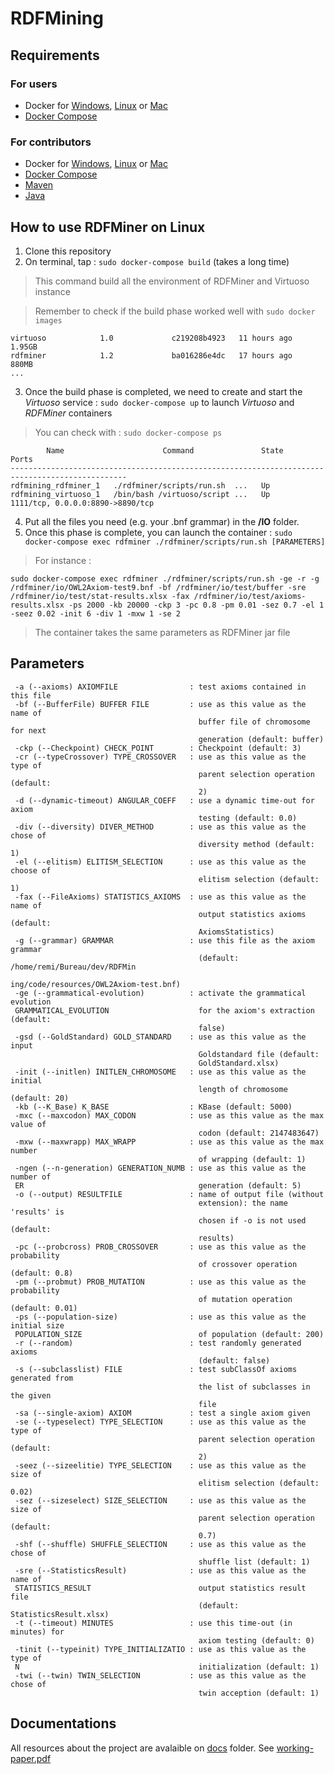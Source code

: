 # RDFMining

## Requirements

### For users 

- Docker for [Windows](https://docs.docker.com/docker-for-windows/install/), [Linux](https://docs.docker.com/engine/install/) or [Mac](https://docs.docker.com/docker-for-mac/install)
- [Docker Compose](https://docs.docker.com/compose/install) 

### For contributors

- Docker for [Windows](https://docs.docker.com/docker-for-windows/install/), [Linux](https://docs.docker.com/engine/install/) or [Mac](https://docs.docker.com/docker-for-mac/install)
- [Docker Compose](https://docs.docker.com/compose/install) 
- [Maven](https://maven.apache.org/download.cgi)
- [Java](https://www.java.com/fr/download/)

## How to use RDFMiner on Linux

1. Clone this repository
2. On terminal, tap : ```sudo docker-compose build``` (takes a long time)
> This command build all the environment of RDFMiner and Virtuoso instance

> Remember to check if the build phase worked well with ```sudo docker images```

```REPOSITORY          TAG             IMAGE ID       CREATED         SIZE
virtuoso            1.0             c219208b4923   11 hours ago    1.95GB
rdfminer            1.2             ba016286e4dc   17 hours ago    880MB
...
```

3. Once the build phase is completed, we need to create and start the *Virtuoso* service : ```sudo docker-compose up``` to launch *Virtuoso* and *RDFMiner* containers

> You can check with : ```sudo docker-compose ps```
```
        Name                      Command               State                Ports              
------------------------------------------------------------------------------------------------
rdfmining_rdfminer_1   ./rdfminer/scripts/run.sh  ...   Up                                      
rdfmining_virtuoso_1   /bin/bash /virtuoso/script ...   Up      1111/tcp, 0.0.0.0:8890->8890/tcp
```

4. Put all the files you need (e.g. your .bnf grammar) in the **/IO** folder.
5. Once this phase is complete, you can launch the container : ```sudo docker-compose exec rdfminer ./rdfminer/scripts/run.sh [PARAMETERS]```

> For instance :

```sudo docker-compose exec rdfminer ./rdfminer/scripts/run.sh -ge -r -g /rdfminer/io/OWL2Axiom-test9.bnf -bf /rdfminer/io/test/buffer -sre /rdfminer/io/test/stat-results.xlsx -fax /rdfminer/io/test/axioms-results.xlsx -ps 2000 -kb 20000 -ckp 3 -pc 0.8 -pm 0.01 -sez 0.7 -el 1 -seez 0.02 -init 6 -div 1 -mxw 1 -se 2```
> The container takes the same parameters as RDFMiner jar file

## Parameters

```
 -a (--axioms) AXIOMFILE                : test axioms contained in this file
 -bf (--BufferFile) BUFFER FILE         : use as this value as the name of
                                          buffer file of chromosome for next
                                          generation (default: buffer)
 -ckp (--Checkpoint) CHECK_POINT        : Checkpoint (default: 3)
 -cr (--typeCrossover) TYPE_CROSSOVER   : use as this value as the type of
                                          parent selection operation (default:
                                          2)
 -d (--dynamic-timeout) ANGULAR_COEFF   : use a dynamic time-out for axiom
                                          testing (default: 0.0)
 -div (--diversity) DIVER_METHOD        : use as this value as the chose of
                                          diversity method (default: 1)
 -el (--elitism) ELITISM_SELECTION      : use as this value as the choose of
                                          elitism selection (default: 1)
 -fax (--FileAxioms) STATISTICS_AXIOMS  : use as this value as the name of
                                          output statistics axioms (default:
                                          AxiomsStatistics)
 -g (--grammar) GRAMMAR                 : use this file as the axiom grammar
                                          (default: /home/remi/Bureau/dev/RDFMin
                                          ing/code/resources/OWL2Axiom-test.bnf)
 -ge (--grammatical-evolution)          : activate the grammatical evolution
 GRAMMATICAL_EVOLUTION                    for the axiom's extraction (default:
                                          false)
 -gsd (--GoldStandard) GOLD_STANDARD    : use as this value as the input
                                          Goldstandard file (default:
                                          GoldStandard.xlsx)
 -init (--initlen) INITLEN_CHROMOSOME   : use as this value as the initial
                                          length of chromosome (default: 20)
 -kb (--K_Base) K_BASE                  : KBase (default: 5000)
 -mxc (--maxcodon) MAX_CODON            : use as this value as the max value of
                                          codon (default: 2147483647)
 -mxw (--maxwrapp) MAX_WRAPP            : use as this value as the max number
                                          of wrapping (default: 1)
 -ngen (--n-generation) GENERATION_NUMB : use as this value as the number of
 ER                                       generation (default: 5)
 -o (--output) RESULTFILE               : name of output file (without
                                          extension): the name 'results' is
                                          chosen if -o is not used (default:
                                          results)
 -pc (--probcross) PROB_CROSSOVER       : use as this value as the probability
                                          of crossover operation (default: 0.8)
 -pm (--probmut) PROB_MUTATION          : use as this value as the probability
                                          of mutation operation (default: 0.01)
 -ps (--population-size)                : use as this value as the initial size
 POPULATION_SIZE                          of population (default: 200)
 -r (--random)                          : test randomly generated axioms
                                          (default: false)
 -s (--subclasslist) FILE               : test subClassOf axioms generated from
                                          the list of subclasses in the given
                                          file
 -sa (--single-axiom) AXIOM             : test a single axiom given
 -se (--typeselect) TYPE_SELECTION      : use as this value as the type of
                                          parent selection operation (default:
                                          2)
 -seez (--sizeelitie) TYPE_SELECTION    : use as this value as the size of
                                          elitism selection (default: 0.02)
 -sez (--sizeselect) SIZE_SELECTION     : use as this value as the size of
                                          parent selection operation (default:
                                          0.7)
 -shf (--shuffle) SHUFFLE_SELECTION     : use as this value as the chose of
                                          shuffle list (default: 1)
 -sre (--StatisticsResult)              : use as this value as the name of
 STATISTICS_RESULT                        output statistics result file
                                          (default: StatisticsResult.xlsx)
 -t (--timeout) MINUTES                 : use this time-out (in minutes) for
                                          axiom testing (default: 0)
 -tinit (--typeinit) TYPE_INITIALIZATIO : use as this value as the type of
 N                                        initialization (default: 1)
 -twi (--twin) TWIN_SELECTION           : use as this value as the chose of
                                          twin acception (default: 1)
```

## Documentations

All resources about the project are avalaible on [docs](https://github.com/RemiFELIN/RDFMining/tree/main/docs) folder. See [working-paper.pdf](https://github.com/RemiFELIN/RDFMining/tree/main/docs/working-paper.pdf)
